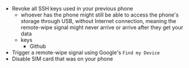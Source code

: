 - Revoke all SSH keys used in your previous phone
  - whoever has the phone might still be able to access the phone's storage through USB, without Internet connection, meaning the remote-wipe signal might never arrive or arrive after they get your data
  - keys
    - Github
- Trigger a remote-wipe signal using Google's `Find my Device`
- Disable SIM card that was on your phone